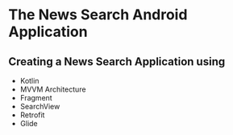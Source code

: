 # The News Search Android Application 


## Creating a News Search Application using
- Kotlin 
- MVVM Architecture
- Fragment
- SearchView
- Retrofit
- Glide
